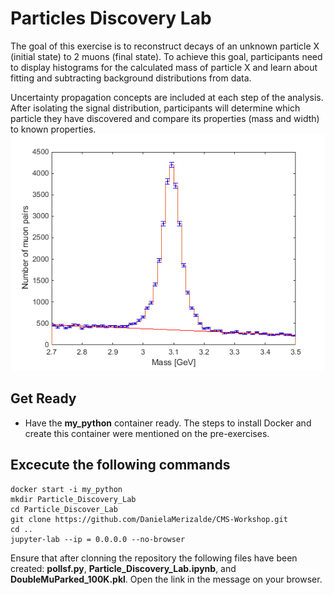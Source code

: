 # **Particles Discovery Lab**

The goal of this exercise is to reconstruct decays of an unknown particle X (initial state) to 2 muons (final state). To achieve this goal, participants need to display histograms for the calculated mass of particle X and learn about fitting and subtracting background distributions from data.

Uncertainty propagation concepts are included at each step of the analysis. After isolating the signal distribution, participants will determine which particle they have discovered and compare its properties (mass and width) to known properties.
![Alt Muon](MuonLab_JpsiSigBkg.png)


## **Get Ready**

* Have the **my_python** container ready. The steps to install Docker and create this container were mentioned on the pre-exercises.
  
## **Excecute the following commands**
```
docker start -i my_python
mkdir Particle_Discovery_Lab
cd Particle_Discover_Lab
git clone https://github.com/DanielaMerizalde/CMS-Workshop.git
cd ..
jupyter-lab --ip = 0.0.0.0 --no-browser
```
Ensure that after clonning the repository the following files have been created: **pollsf.py**, **Particle_Discovery_Lab.ipynb**, and **DoubleMuParked_100K.pkl**. Open the link in the message on your browser.
